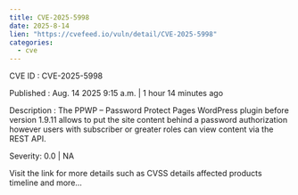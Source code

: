 ```yaml
--- 
title: CVE-2025-5998
date: 2025-8-14
lien: "https://cvefeed.io/vuln/detail/CVE-2025-5998"
categories:
  - cve
---
```


CVE ID : CVE-2025-5998

Published :  Aug. 14
2025
9:15 a.m. | 1 hour
14 minutes ago

Description : The PPWP – Password Protect Pages WordPress plugin before version 1.9.11 allows to put the site content behind a password authorization
however users with subscriber or greater roles can view content via the REST API.

Severity: 0.0 | NA

Visit the link for more details
such as CVSS details
affected products
timeline
and more...

